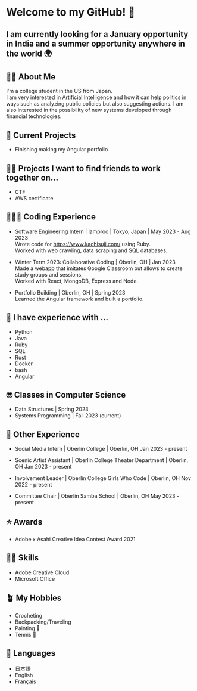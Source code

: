 # Welcome to my GitHub! 👋
## I am currently looking for a January opportunity in India and a summer opportunity anywhere in the world 🌍

## 👧🏻 About Me

I'm a college student in the US from Japan.  
I am very interested in Artificial Intelligence and how it can help politics
in ways such as analyzing public policies but also suggesting actions. 
I am also interested in the possibility of new systems developed through financial technologies.

## 🔭 Current Projects

- Finishing making my Angular portfolio

## 👯‍♀️ Projects I want to find friends to work together on...
- CTF
- AWS certificate

## 👩🏻‍💻 Coding Experience
- Software Engineering Intern | lamproo | Tokyo, Japan | May 2023 - Aug 2023  
Wrote code for https://www.kachisuji.com/ using Ruby.  
Worked with web crawling, data scraping and SQL databases.  

- Winter Term 2023: Collaborative Coding | Oberlin, OH | Jan 2023  
Made a webapp that imitates Google Classroom but allows to create study groups and sessions.  
Worked with React, MongoDB, Express and Node.  

- Portfolio Building | Oberlin, OH | Spring 2023  
Learned the Angular framework and built a portfolio.

## 💬 I have experience with ...
- Python
- Java
- Ruby 
- SQL
- Rust
- Docker
- bash
- Angular

## 🤓 Classes in Computer Science
- Data Structures | Spring 2023  
- Systems Programming | Fall 2023 (current)  

## 🤘 Other Experience
- Social Media Intern | Oberlin College | Oberlin, OH
Jan 2023 - present

- Scenic Artist Assistant | Oberlin College Theater Department | Oberlin, OH
Jan 2023 - present 

- Involvement Leader | Oberlin College Girls Who Code | Oberlin, OH
Nov 2022 - present

- Committee Chair | Oberlin Samba School | Oberlin, OH
May 2023 - present

## ⭐️ Awards 
- Adobe x Asahi Creative Idea Contest Award 2021

## 🕺🏻 Skills
- Adobe Creative Cloud
- Microsoft Office

## 🪴 My Hobbies
- Crocheting
- Backpacking/Traveling
- Painting 🎨
- Tennis 🎾

## 👅 Languages
- 日本語
- English
- Français
